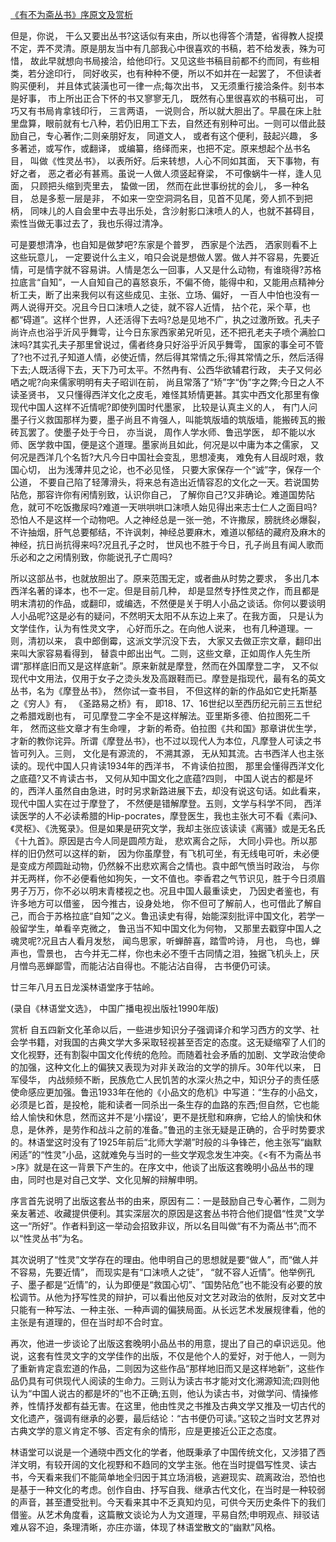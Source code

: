 [《有不为斋丛书》序原文及赏析](https://www.vrrw.net/wx/14336.html)

但是，你说， 干么又要出丛书?这话似有来由，所以也得答个清楚，省得教人捉摸不定，弄不灵清。原是朋友当中有几部我心中很喜欢的书稿，若不给发表，殊为可惜， 故此早就想向书局接洽，给他印行。又见这些书稿目前都不约而同，有些相类，若分途印行， 同好收买，也有种种不便，所以不如并在一起罢了， 不但读者购买便利， 并且体式装潢也可一律一点;每次出书， 又无须重行接洽条件。刻书本是好事， 市上所出正合下怀的书又寥寥无几， 既然有心里很喜欢的书稿可出， 可巧又有书局肯拿钱印行， 三言两语， 一说则合，所以就大胆出了。早晨在床上肚里盘算，眼前就有七八种，若仍旧用工下去，自然还有别种可出。一则可以借此鼓励自己，专心著作;二则亲朋好友， 同道文人， 或者有这个便利，鼓起兴趣， 多多著述，或写作，或翻译， 或编纂，络绎而来，也把不定。原来想起个丛书名目， 叫做《性灵丛书》， 以表所好。后来转想，人心不同如其面， 天下事物，有好之者， 恶之者必有甚焉。虽说一人做人须竖起脊梁， 不可像蜗牛一样，逢人见面， 只顾把头缩到壳里去， 蛰做一团， 然而在此世事纷扰的会儿， 多一种名目， 总是多惹一层是非， 不如来一空空洞洞名目，见首不见尾，旁人抓不到把柄， 同味儿的人自会里中去寻出乐处，含沙射影口沫喷人的人，也就不甚碍目， 索性当做无事过去了，我也乐得过清净。

可是要想清净，也自知是做梦吧?东家是个普罗， 西家是个法西， 洒家则看不上这些玩意儿， 一定要说什么主义，咱只会说是想做人罢。做人并不容易，先要近情，可是情字就不容易讲。人情是怎么一回事，人又是什么动物，有谁晓得?苏格拉底言“自知”，一人自知自己的喜怒哀乐，不偏不倚，能得中和，又能用点精神分析工夫，断了出来我何以有这些成见、主张、立场、偏好， 一百人中怕也没有一两人说得开交。况且今日口沫喷人之徒，就不容人近情， 拈个花，采个草，也都“碍道”。这样个世界，人还活得下去吗?总是见地不广，执之过激所致。孔夫子尚许点也浴乎沂风乎舞雩，让今日东家西家弟兄听见，还不把孔老夫子喷个满脸口沫吗?其实孔夫子那里曾说过，儒者终身只好浴乎沂风乎舞雩， 国家的事全可不管了?也不过孔子知道人情，必使近情，然后得其常情之乐;得其常情之乐，然后活得下去;人既活得下去，天下乃可太平。不然冉有、公西华欲辅君行政， 夫子又何必哂之呢?向来儒家明明有夫子昭训在前， 尚且常落了“矫”字“伪”字之弊;今日之人不读圣贤书， 又只懂得西洋文化之皮毛，难怪其矫情更甚。其实中西文化那里有像现代中国人这样不近情呢?即使列国时代墨家， 比较是认真主义的人， 有门人问墨子行义救国那样为要，墨子尚且不肯强人，叫能筑版墙的筑版墙，能搬砖瓦的搬砖瓦罢了。使墨子处于今日， 亦当说， 周作人学水师、鲁迅学医， 却不能以水师、医学救中国，便是这个道理。墨家尚且如此，何况是以中庸为本之儒家， 又何况是西洋几个名哲?大凡今日中国社会变乱，思想凌夷， 难免有人目觇时艰，救国心切， 出为浅薄井见之论，也不必见怪， 只要大家保存一个“诚”字，保存一个公道， 不要自己陷了轻薄滑头，将来总有造出近情容忍的文化之一天。若说国势阽危，那容许你有闲情别致，认识你自己， 了解你自己?又非确论。难道国势阽危，就可不吃饭撒尿吗?难道一天哄哄哄口沫喷人始见得出来志士仁人之面目吗?恐怕人不是这样一个动物吧。人之神经总是一张一弛，不许撒尿，膀胱终必爆裂， 不许抽烟，肝气总要郁结，不许讽刺，神经总要麻木，难道以郁结的藏府及麻木的神经，抗日尚抗得来吗?况且孔子之时， 世风也不胜于今日，孔子尚且有闻人歌而乐必和之之闲情别致，你能说孔子亡周吗?



所以这部丛书，也就放胆出了。原来范围无定，或者曲从时势之要求， 多出几本西洋名著的译本，也不一定。但是目前几种， 却是显然专抒性灵之作，而且都是明末清初的作品，或翻印，或编选，不然便是关于明人小品之谈话。你何以要谈明人小品呢?这是必有的疑问，不然明天太阳不从东边上来了。在我方面， 只是认为文学佳作，认为有性灵文字， 心好而乐之。在向他人说来， 也有几种道理。一则，清初以来， 袁中郎倒霉，这派文学沉没下去， 大家又去做正宗文章，翻印出来叫大家容易看得到， 替袁中郎出出气。二则，这些文章，正如周作人先生所谓“那样底旧而又是这样底新”。原来新就是摩登，然而在外国摩登二字， 又不似现代中文用法，仅用于女子之烫头发及高跟鞋而已。摩登是指现代，最有名的英文丛书，名为《摩登丛书》， 然你试一查书目， 不但这样的新的作品如它史托斯基之《穷人》有， 《圣路易之桥》有， 即18、17、16世纪以至西历纪元前三五世纪之希腊戏剧也有， 可见摩登二字全不是这样解法。亚里斯多德、伯拉图死二千年， 然而这些文章才有生命哩， 才新的希奇。伯拉图《共和国》那章讲优生学， 才新的教你诧异。所谓《摩登丛书》，也不过以现代人为本位，凡摩登人可读之书皆可列入。三则， 文化是有源流的， 不溯其源， 无从知其流。古书西洋人也主张读的。现代中国人只肯读1934年的西洋书， 不肯读伯拉图， 那里会懂得西洋文化之底蕴?又不肯读古书， 又何从知中国文化之底蕴?四则， 中国人说古的都是坏的，西洋人虽然自由急进，时时另求新路进展下去，却没有说这句话。如此看来，现代中国人实在过于摩登了， 不然便是错解摩登。五则，文学与科学不同， 西洋读医学的人不必读希腊的Hip-pocrates，摩登医生，我也主张大可不看《素问》、《灵枢》、《洗冤录》。但是如果是研究文学，我却主张应该读读《离骚》或是无名氏《十九首》。原因是古今人同是圆颅方趾， 悲欢离合之际， 大同小异也。所以那样的旧仍然可以这样的新， 因为你虽摩登，有飞机可坐，有无线电可听，未必便是变成方颅圆趾动物，仍然躲不出悲欢离合之情也。袁中郎气愤当时政治， 与你并无两样，你不必便看他如狗矢，一文不值也。李香君之气节识见，胜于今日须眉男子万万，你不必以明末青楼视之也。况且中国人最重读史， 乃因史者鉴也，有许多地方可以借鉴， 因今推古，设身处地， 你不但可了解前人，也可借此了解自己，而合于苏格拉底“自知”之义。鲁迅读史有得，始能深刻批评中国文化，若学一般留学生，单看辛克微之， 鲁迅当不知中国文化为何物， 又那里去戳穿中国人之魂灵呢?况且古人看月发愁， 闻鸟思家，听蝉醉喜，踏雪吟诗， 月也， 鸟也，蝉声也，雪景也， 古今并无二样，你也未必不堕千古同情之泪，独据飞机头上，厌月憎鸟恶蝉鄙雪，而能沾沾自得也。不能沾沾自得， 古书便仍可读。

廿三年八月五日龙溪林语堂序于牯岭。

(录自《林语堂文选》， 中国广播电视出版社1990年版)

赏析 自五四新文化革命以后，一些进步知识分子强调译介和学习西方的文学、社会学书籍，对我国的古典文学大多采取轻视甚至否定的态度。这无疑缩窄了人们的文化视野，还有割裂中国文化传统的危险。而随着社会矛盾的加剧、文学政治使命的加强，这种文化上的偏狭又表现为对非关政治的文学的排斥。30年代以来， 日军侵华， 内战频频不断，民族危亡人民饥苦的水深火热之中，知识分子的责任感使命感应更加强。鲁迅1933年在他的《小品文的危机》中写道：“生存的小品文，必须是匕首，是投枪，能和读者一同杀出一条生存的血路的东西;但自然，它也能给人愉快和休息，然而这并不是‘小摆设’，更不是抚慰和麻痹，它给人的愉快和休息，是休养，是劳作和战斗之前的准备。”鲁迅的主张无疑是正确的，合乎时势要求的。林语堂这时没有了1925年前后“北师大学潮”时般的斗争锋芒，他主张写“幽默闲适”的“性灵”小品，这就难免与当时的一些文学观念发生冲突。《<有不为斋丛书>序》就是在这一背景下产生的。在序文中，他谈了出版这套晚明小品丛书的理由，同时也是对自己文学、文化见解的辩解申明。

序言首先说明了出版这套丛书的由来，原因有二：一是鼓励自己专心著作，二则为亲友著述、收藏提供便利。其实深层次的原因是这套丛书符合他们提倡“性灵”文学这一“所好”。作者料到这一举动会招致非议，所以名目叫做“有不为斋丛书”;而不以“性灵丛书”为名。

其次说明了“性灵”文学存在的理由。他申明自己的思想就是要“做人”，而“做人并不容易，先要近情”， 而现实是有“口沫喷人之徒”， “就不容人近情”。他举例孔子、墨子都是“近情”的，认为即便是“救国心切”、“国势阽危”也不能没有必要的放松调节。从他为抒写性灵的辩护，可以看出他反对文艺对政治的依附，反对文艺中只能有一种写法、一种主张、一种声调的偏狭局面。从长远艺术发展规律看，他的主张是有道理的，但在当时却不合时宜。

再次，他进一步谈论了出版这套晚明小品丛书的用意，提出了自己的卓识远见。他说，这套有性灵文字的文学佳作的出版，不仅是他个人的爱好，对于他人，一则为了重新肯定袁宏道的作品，二则因为这些作品“那样地旧而又是这样地新”，这些作品仍具有可供现代人阅读的生命力。三则认为读古书才能对文化溯源知流;四则他认为“中国人说古的都是坏的”也不正确;五则，他认为读古书，对做学问、情操修养，性情抒发都有益无害。在这里，他由性灵之书推及古典文学又推及一切古代的文化遗产，强调有继承的必要，最后结论：“古书便仍可读。”这较之当时文艺界对古典文学的意义肯定不够、否定有余的情形，应是更接近公正之态度。

林语堂可以说是一个通晓中西文化的学者，他既秉承了中国传统文化，又涉猎了西洋文明，有较开阔的文化视野和不趋同的文学主张。他在当时提倡写性灵、读古书，今天看来我们不能简单地全归因于其立场消极，逃避现实、疏离政治，恐怕也是基于一种文化的考虑。创作自由、抒写自我、继承古代文化，在当时是一种较弱的声音，甚至遭受批判。今天看来其中不乏真知灼见，可供今天历史条件下的我们借鉴。从艺术角度看，这篇散文谈论为人为文道理，平易自然;申明观点、辩驳诘难从容不迫，条理清晰，亦庄亦谐，体现了林语堂散文的“幽默”风格。

